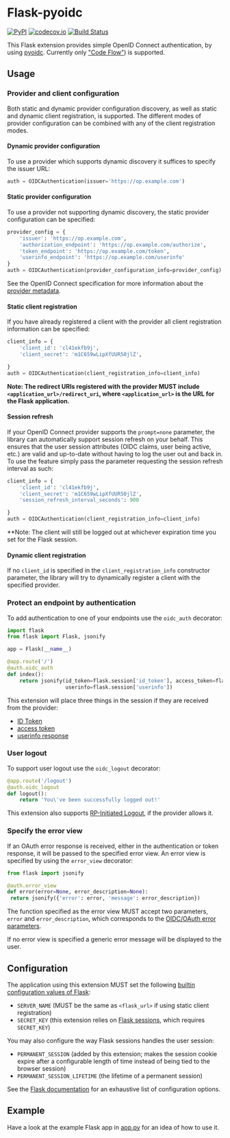# Flask-pyoidc

[![PyPI](https://img.shields.io/pypi/v/flask-pyoidc.svg)](https://pypi.python.org/pypi/Flask-pyoidc)
[![codecov.io](https://codecov.io/github/zamzterz/Flask-pyoidc/coverage.svg?branch=master)](https://codecov.io/github/its-dirg/Flask-pyoidc?branch=master)
[![Build Status](https://travis-ci.org/zamzterz/Flask-pyoidc.svg?branch=master)](https://travis-ci.org/zamzterz/Flask-pyoidc)

This Flask extension provides simple OpenID Connect authentication, by using [pyoidc](https://github.com/rohe/pyoidc).
Currently only ["Code Flow"](http://openid.net/specs/openid-connect-core-1_0.html#CodeFlowAuth)) is supported.

## Usage

### Provider and client configuration

Both static and dynamic provider configuration discovery, as well as static
and dynamic client registration, is supported. The different modes of provider configuration can be combined with any
of the client registration modes.

#### Dynamic provider configuration

To use a provider which supports dynamic discovery it suffices to specify the issuer URL:
```python
auth = OIDCAuthentication(issuer='https://op.example.com')
```

#### Static provider configuration

To use a provider not supporting dynamic discovery, the static provider configuration can be specified:
```python
provider_config = {
    'issuer': 'https://op.example.com',
    'authorization_endpoint': 'https://op.example.com/authorize',
    'token_endpoint': 'https://op.example.com/token',
    'userinfo_endpoint': 'https://op.example.com/userinfo'
}
auth = OIDCAuthentication(provider_configuration_info=provider_config)
```

See the OpenID Connect specification for more information about the
[provider metadata](https://openid.net/specs/openid-connect-discovery-1_0.html#ProviderMetadata).


#### Static client registration

If you have already registered a client with the provider all client registration information can be specified:
```python
client_info = {
    'client_id': 'cl41ekfb9j',
    'client_secret': 'm1C659wLipXfUUR50jlZ',

}
auth = OIDCAuthentication(client_registration_info=client_info)
```

**Note: The redirect URIs registered with the provider MUST include `<application_url>/redirect_uri`,
where `<application_url>` is the URL for the Flask application.**

#### Session refresh

If your OpenID Connect provider supports the `prompt=none` parameter, the library can automatically support session refresh on your behalf.
This ensures that the user session attributes (OIDC claims, user being active, etc.) are valid and up-to-date without having to log the user out and back in.
To use the feature simply pass the parameter requesting the session refresh interval as such:
```python
client_info = {
    'client_id': 'cl41ekfb9j',
    'client_secret': 'm1C659wLipXfUUR50jlZ',
    'session_refresh_interval_seconds': 900

}
auth = OIDCAuthentication(client_registration_info=client_info)
```

**Note: The client will still be logged out at whichever expiration time you set for the Flask session.

#### Dynamic client registration

If no `client_id` is specified in the `client_registration_info` constructor parameter, the library will try to
dynamically register a client with the specified provider.

### Protect an endpoint by authentication

To add authentication to one of your endpoints use the `oidc_auth` decorator:
```python
import flask
from flask import Flask, jsonify

app = Flask(__name__)

@app.route('/')
@auth.oidc_auth
def index():
    return jsonify(id_token=flask.session['id_token'], access_token=flask.session['access_token'],
                   userinfo=flask.session['userinfo'])
```

This extension will place three things in the session if they are received from the provider:
* [ID Token](http://openid.net/specs/openid-connect-core-1_0.html#IDToken)
* [access token](http://openid.net/specs/openid-connect-core-1_0.html#TokenResponse)
* [userinfo response](http://openid.net/specs/openid-connect-core-1_0.html#UserInfoResponse)
  
### User logout

To support user logout use the `oidc_logout` decorator:
```python
@app.route('/logout')
@auth.oidc_logout
def logout():
    return 'You\'ve been successfully logged out!'
```

This extension also supports [RP-Initiated Logout](http://openid.net/specs/openid-connect-session-1_0.html#RPLogout),
if the provider allows it.
  
### Specify the error view

If an OAuth error response is received, either in the authentication or token response, it will be passed to the
specified error view. An error view is specified by using the `error_view` decorator:

```python
from flask import jsonify

@auth.error_view
def error(error=None, error_description=None):
 return jsonify({'error': error, 'message': error_description})
```

The function specified as the error view MUST accept two parameters, `error` and `error_description`, which corresponds
to the [OIDC/OAuth error parameters](http://openid.net/specs/openid-connect-core-1_0.html#AuthError).

If no error view is specified a generic error message will be displayed to the user.


## Configuration

The application using this extension MUST set the following [builtin configuration values of Flask](http://flask.pocoo.org/docs/0.10/config/#builtin-configuration-values):

* `SERVER_NAME` (MUST be the same as `<flask_url>` if using static client registration)
* `SECRET_KEY` (this extension relies on [Flask sessions](http://flask.pocoo.org/docs/0.11/quickstart/#sessions), which requires `SECRET_KEY`)

You may also configure the way Flask sessions handles the user session:

* `PERMANENT_SESSION` (added by this extension; makes the session cookie expire after a configurable length of time instead of being tied to the browser session)
* `PERMANENT_SESSION_LIFETIME` (the lifetime of a permanent session)

See the [Flask documentation](http://flask.pocoo.org/docs/0.11/config/#builtin-configuration-values) for an exhaustive list of configuration options.

## Example

Have a look at the example Flask app in [app.py](example/app.py) for an idea of how to use it.
